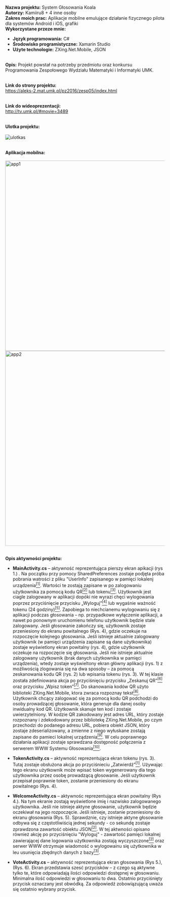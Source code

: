 <b>Nazwa projektu:</b> System Głosowania Koala<br/>
<b>Autorzy:</b> Kamiiru8 + 4 inne osoby<br/>
<b>Zakres moich prac:</b> Aplikacje mobilne emulujące działanie fizycznego pilota dla systemów Android i iOS, grafiki<br/>
<b>Wykorzystane przeze mnie:</b><br/>
- <b>Język programowania:</b> C#<br/>
- <b>Środowisko programistyczne:</b> Xamarin Studio<br/>
- <b>Użyte technologie:</b> ZXing.Net.Mobile, JSON<br/><br/>


<b>Opis:</b> Projekt powstał na potrzeby przedmiotu oraz konkursu Programowania Zespołowego Wydziału Matematyki i Informatyki UMK.<br/><br/>

<b>Link do strony projektu:</b><br/>
https://aleks-2.mat.umk.pl/pz2016/zesp05/index.html<br/><br/>

<b>Link do wideoprezentacji:</b><br/>
http://tv.umk.pl/#movie=3489
<br/><br/>

<b>Ulotka projektu:</b><br/><br/>
![ulotkas](https://user-images.githubusercontent.com/29763402/28135223-be9fbd58-6745-11e7-8be8-9c4dd288f13f.jpg)
<br/><br/>

<b>Aplikacja mobilna:</b><br/><br/>
<img width="600" alt="app1" src="https://user-images.githubusercontent.com/29763402/28137008-f5b48804-674b-11e7-9c93-122d21fc4489.png">
<img width="615" alt="app2" src="https://user-images.githubusercontent.com/29763402/28136906-89694356-674b-11e7-94e1-f3d15756c606.png">
<br/><br/>

<b>Opis aktywności projektu:</b><br/>
- <b>MainActivity.cs</b> – aktywność reprezentująca pierszy ekran apikacji (rys 1.) . Na początku przy pomocy SharedPreferences zostaje podjęta próba pobrania watrości z pliku "UserInfo" zapisanego w pamięci lokalenj urządzenia<a target="_blank" href="https://github.com/Kamiiru8/SystemGlosowaniaKoala/blob/master/MainActivity.cs#L31-#L35"><sup>[1]</sup></a>. Wartości te zostają zapisane w po zalogowaniu użytkownika za pomocą kodu QR<a target="_blank" href="https://github.com/Kamiiru8/SystemGlosowaniaKoala/blob/master/MainActivity.cs#L80-#L86"><sup>[2]</sup></a> lub tokenu<a target="_blank" href="https://github.com/Kamiiru8/SystemGlosowaniaKoala/blob/master/TokenActivity.cs#L55-#L60"><sup>[3]</sup></a>. Użytkownik jest ciagle zalogowany w aplikacji dopóki nie wyrazi chęci wylogowania poprzez przyciśnięcie przycisku „Wyloguj”<a target="_blank" href="https://github.com/Kamiiru8/SystemGlosowaniaKoala/blob/master/WelcomeActivity.cs#L67-#L94"><sup>[4]</sup></a> lub wygaśnie ważność tokenu (24 godziny)<a target="_blank" href="https://github.com/Kamiiru8/SystemGlosowaniaKoala/blob/master/MainActivity.cs#L37-#L45"><sup>[5]</sup></a>. Zapobiega to niechcianemu wylogowaniu się z aplikacji podczas głosowania – np. przypadkowe wyłączenie aplikacji, a nawet po ponownym uruchomienu telefonu użytkownik będzie stale zalogowany. Jeśli głosowanie zakończy się, użytkownik zostaje przeniesiony do ekranu powitalnego (Rys. 4), gdzie oczekuje na rozpoczęcie kolejnego głosowania.
Jeśli istnieje aktualnie zalogowany użytkownik (w pamięci urządzenia zapisane są dane użytkownika) zostaje wyświetlony ekran powitalny (rys. 4), gdzie użytkownik oczekuje na rozpoczęcie się głosowania.
Jeśli nie istnieje aktualnie zalogowany użytkownik (brak danych użytkownika w pamięci urządzenia), wtedy zostaje wyświeltony ekran główny aplikacji (rys. 1) z możliwością zlogowania się na dwa sposoby – za pomocą zeskanowania kodu QR (rys. 2) lub wpisania tokenu (rys. 3). W tej klasie została zdefiniowana akcja po przyciśnięciu przycisku „Zeskanuj QR”<a target="_blank" href="https://github.com/Kamiiru8/SystemGlosowaniaKoala/blob/master/MainActivity.cs#L64-#L107"><sup>[6]</sup></a> oraz przycisku „Wpisz token”<a target="_blank" href="https://github.com/Kamiiru8/SystemGlosowaniaKoala/blob/master/MainActivity.cs#L109-#L110"><sup>[7]</sup></a>. Do skanowania kodów QR użyto biblioteki ZXing.Net.Mobile, ktora zwraca rozpoznay tekst<a target="_blank" href="https://github.com/Kamiiru8/SystemGlosowaniaKoala/blob/master/MainActivity.cs#L66-#L67"><sup>[8]</sup></a>. Użytkownik chcący zalogować się za pomocą kodu QR podchodzi do osoby prowadzącej głosowanie, która generuje dla danej osoby inwidualny kod QR. Użytkownik skanuje ten kod i zostaje uwierzytelniony. W kodzie QR zakodowany jest adres URL, który zostaje rozpoznany i zdekodowany przez bibliotekę ZXing.Net.Mobile, po czym przechodzi do podanego adresu URL, pobiera obiekt JSON, który zostaje zdeserializowany, a zmienne z niego wyłuskane zostają zapisane do pamieci lokalnej urządzenia<a target="_blank" href="https://github.com/Kamiiru8/SystemGlosowaniaKoala/blob/master/MainActivity.cs#L72-#L86"><sup>[9]</sup></a>. W celu poprawnego działania aplikacji zostaje sprawdzana dostępność połączenia z serwerem WWW Systemu Głosowania<a target="_blank" href="https://github.com/Kamiiru8/SystemGlosowaniaKoala/blob/master/MainActivity.cs#L129-#L144"><sup>[10]</sup></a>.

- <b>TokenActivity.cs</b> – aktywność reprezentująca ekran tokenu (rys. 3). Tutaj zostaje obsłużona akcja po przyciśnieciu „Zatwierdź”<a target="_blank" href="https://github.com/Kamiiru8/SystemGlosowaniaKoala/blob/master/TokenActivity.cs#L40-#L82"><sup>[1]</sup></a>. Używając tego ekranu użytkownik może wpisać token wygenerowany dla tego użytkownika przez osobę prowadzącą głosowanie. Jeśli użytkownik przepisał poprawnie token, zostanie przeniesiony do ekranu powitalnego (Rys. 4).

- <b>WelcomeActivity.cs</b> – aktywnośc reprezentująca ekran powitalny (Rys 4.). Na tym ekranie zostają wyświetlone imię i nazwisko zalogowanego użytkownika. Jeśli nie istnieje aktyne głosowanie, użytkownik będzie oczekiwał na jego rozpoczęcie. Jeśli istnieje, zostanie przeniesiony do ekranu głosowania (Rys. 5). 
Sprawdznie, czy istnieje aktyne głosowanie odbywa się z częstotliwiścią jednej sekundy - co sekundę zostaje zprawdzona zawartość obiektu JSON<a target="_blank" href="https://github.com/Kamiiru8/SystemGlosowaniaKoala/blob/master/WelcomeActivity.cs#L103-#L129"><sup>[2]</sup></a>. W tej aktwności opisano również akcję po przyciśnięciu "Wyloguj" - zawartość pamięci lokalnej zawierającej dane logowania użytkownika zostają wyczyszczone<a target="_blank" href="https://github.com/Kamiiru8/SystemGlosowaniaKoala/blob/master/WelcomeActivity.cs#L74-#L80"><sup>[2]</sup></a> oraz serwer WWW otrzymuje wiadomość o wylogowainu się użytkownika w leu usunięcia zbędnych danych z bazy<a target="_blank" href="https://github.com/Kamiiru8/SystemGlosowaniaKoala/blob/master/WelcomeActivity.cs#L82-#L83"><sup>[3]</sup></a>.
- <b>VoteActivity.cs</b> – aktywność reprezentująca ekran głosowania (Rys 5.), (Rys. 6). Ekran przedstawia szesć przycisków – z czego są aktywne tylko te, które odpowiadają ilości odpowiedzi dostępnej w głosowaniu. Minimalna ilość odpowiedzi w głosowaniu to dwa. Ostatnio przyciśnięty przycisk oznaczany jest obwódką. Za odpowiedź zobowiązującą uważa się ostatnio wybrany przycisk.
<br/><br/>
